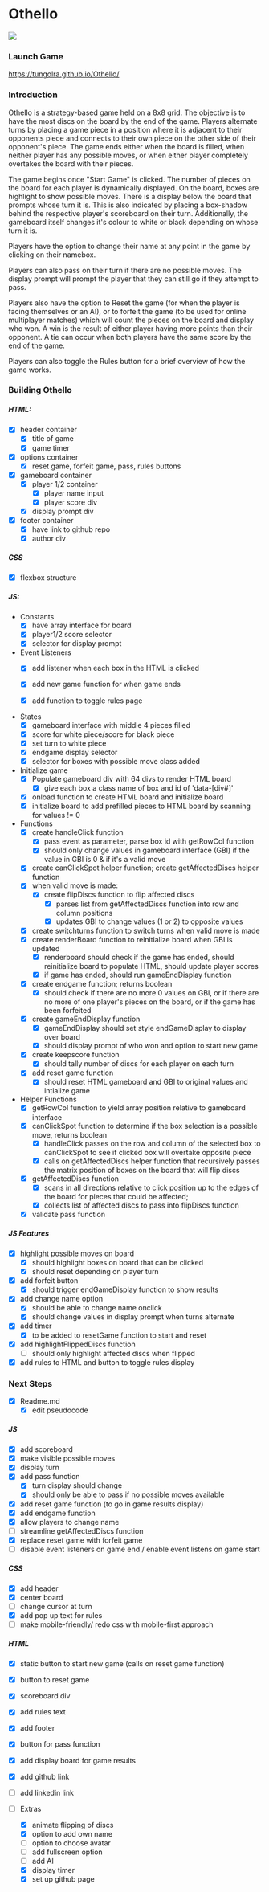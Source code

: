 # Othello

<img src="images/othello-img.png">

### Launch Game
https://tungolra.github.io/Othello/

### Introduction

Othello is a strategy-based game held on a 8x8 grid. The objective is to have the most discs on the board by the end of the game. Players alternate turns by placing a game piece in a position where it is adjacent to their opponents piece and connects to their own piece on the other side of their opponent's piece. The game ends either when the board is filled, when neither player has any possible moves, or when either player completely overtakes the board with their pieces. 

The game begins once "Start Game" is clicked. The number of pieces on the board for each player is dynamically displayed. On the board, boxes are highlight to show possible moves. There is a display below the board that prompts whose turn it is. This is also indicated by placing a box-shadow behind the respective player's scoreboard on their turn. Additionally, the gameboard itself changes it's colour to white or black depending on whose turn it is. 

Players have the option to change their name at any point in the game by clicking on their namebox. 

Players can also pass on their turn if there are no possible moves. The display prompt will prompt the player that they can still go if they attempt to pass. 

Players also have the option to Reset the game (for when the player is facing themselves or an AI), or to forfeit the game (to be used for online multiplayer matches) which will count the pieces on the board and display who won. A win is the result of either player having more points than their opponent. A tie can occur when both players have the same score by the end of the game. 

Players can also toggle the Rules button for a brief overview of how the game works. 


### Building Othello 

##### HTML:

- [x] header container
  - [x] title of game
  - [x] game timer
- [x] options container
  - [x] reset game, forfeit game, pass, rules buttons
- [x] gameboard container
  - [x] player 1/2 container
    - [x] player name input
    - [x] player score div
  - [x] display prompt div
- [x] footer container
  - [x] have link to github repo 
  - [x] author div
##### CSS 
- [x] flexbox structure

##### JS:
- Constants
  - [x] have array interface for board
  - [x] player1/2 score selector
  - [x] selector for display prompt

- Event Listeners
  - [x] add listener when each box in the HTML is clicked
  - [x] add new game function for when game ends
  - [x] add function to toggle rules page


- States
  - [x] gameboard interface with middle 4 pieces filled
  - [x] score for white piece/score for black piece
  - [x] set turn to white piece
  - [x] endgame display selector
  - [x] selector for boxes with possible move class added

- Initialize game
  - [x] Populate gameboard div with 64 divs to render HTML board
    - [x] give each box a class name of box and id of 'data-[div#]'
  - [x] onload function to create HTML board and initialize board
  - [x] initialize board to add prefilled pieces to HTML board by scanning for values != 0

- Functions
  - [x] create handleClick function
    - [x] pass event as parameter, parse box id with getRowCol function
    - [x] should only change values in gameboard interface (GBI) if the value in GBI is 0 & if it's a valid move 
  - [x] create canClickSpot helper function; create getAffectedDiscs helper function
  - [x] when valid move is made: 
    - [x] create flipDiscs function to flip affected discs
      - [x] parses list from getAffectedDiscs function into row and column positions
      - [x] updates GBI to change values (1 or 2) to opposite values
  - [x] create switchturns function to switch turns when valid move is made 
  - [x] create renderBoard function to reinitialize board when GBI is updated 
    - [x] renderboard should check if the game has ended, should reinitialize board to populate HTML, should update player scores
    - [x] if game has ended, should run gameEndDisplay function
  - [x] create endgame function; returns boolean
    - [x] should check if there are no more 0 values on GBI, or if there are no more of one player's pieces on the board, or if the game has been forfeited
  - [x] create gameEndDisplay function
    - [x] gameEndDisplay should set style endGameDisplay to display over board
    - [x] should display prompt of who won and option to start new game
  - [x] create keepscore function 
    - [x] should tally number of discs for each player on each turn 
  - [x] add reset game function
    - [x] should reset HTML gameboard and GBI to original values and intialize game

- Helper Functions
  - [x] getRowCol function to yield array position relative to gameboard interface
  - [x] canClickSpot function to determine if the box selection is a possible move, returns boolean
    - [x] handleClick passes on the row and column of the selected box to canClickSpot to see if clicked box will overtake opposite piece
    - [x] calls on getAffectedDiscs helper function that recursively passes the matrix position of boxes on the board that will flip discs
  - [x] getAffectedDiscs function 
    - [x] scans in all directions relative to click position up to the edges of the board for pieces that could be affected; 
    - [x] collects list of affected discs to pass into flipDiscs function
  - [x] validate pass function 
  
##### JS Features
- [x] highlight possible moves on board
  - [x] should highlight boxes on board that can be clicked
  - [x] should reset depending on player turn
- [x] add forfeit button 
  - [x] should trigger endGameDisplay function to show results
- [x] add change name option 
  - [x] should be able to change name onclick 
  - [x] should change values in display prompt when turns alternate
- [x] add timer 
  - [x] to be added to resetGame function to start and reset
- [x] add highlightFlippedDiscs function
  - [ ] should only highlight affected discs when flipped
- [x] add rules to HTML and button to toggle rules display

### Next Steps

- [x] Readme.md
  - [x] edit pseudocode

##### JS
  - [x] add scoreboard
  - [x] make visible possible moves
  - [x] display turn
  - [x] add pass function
    - [x] turn display should change
    - [x] should only be able to pass if no possible moves available
  - [x] add reset game function (to go in game results display)
  - [x] add endgame function
  - [x] allow players to change name
  - [ ] streamline getAffectedDiscs function
  - [x] replace reset game with forfeit game
  - [ ] disable event listeners on game end / enable event listens on game start

##### CSS
  - [x] add header
  - [x] center board
  - [ ] change cursor at turn
  - [x] add pop up text for rules
  - [ ] make mobile-friendly/ redo css with mobile-first approach

##### HTML
  - [x] static button to start new game (calls on reset game function)
  - [x] button to reset game
  - [x] scoreboard div
  - [x] add rules text
  - [x] add footer
  - [x] button for pass function
  - [x] add display board for game results
  - [x] add github link
  - [ ] add linkedin link

- [ ] Extras
  - [x] animate flipping of discs
  - [x] option to add own name
  - [ ] option to choose avatar
  - [ ] add fullscreen option
  - [ ] add AI
  - [x] display timer
  - [x] set up github page
